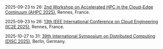 2025-09-23 to 26: [2nd Workshop on Accelerated HPC in the Cloud-Edge Continuum (AHPC 2025)](http://ahpc3.di.unipi.it/), Rennes, France.

2025-09-23 to 26: [13th IEEE International Conference on Cloud Engineering (IC2E 2025)](https://conferences.computer.org/IC2E/2025/), Rennes, France.

2025-10-27 to 31: [39th International Symposium on Distributed Computing (DISC 2025)](https://www.disc-conference.org/wp/disc2025/), Berlin, Germany.

